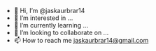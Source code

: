 - 👋 Hi, I’m @jaskaurbrar14
- 👀 I’m interested in ...
- 🌱 I’m currently learning ...
- 💞️ I’m looking to collaborate on ...
- 📫 How to reach me jaskaurbrar14@gmail.com

<!---
jaskaurbrar14/jaskaurbrar14 is a ✨ special ✨ repository because its `README.md` (this file) appears on your GitHub profile.
You can click the Preview link to take a look at your changes.
--->

